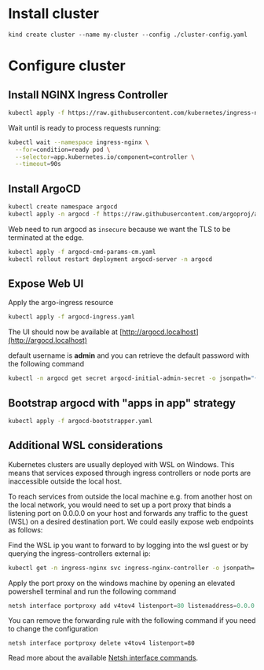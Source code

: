 
# Install cluster

```shell
kind create cluster --name my-cluster --config ./cluster-config.yaml
```

# Configure cluster

## Install NGINX Ingress Controller

```sh
kubectl apply -f https://raw.githubusercontent.com/kubernetes/ingress-nginx/main/deploy/static/provider/kind/deploy.yaml
```

Wait until is ready to process requests running:

```sh
kubectl wait --namespace ingress-nginx \
  --for=condition=ready pod \
  --selector=app.kubernetes.io/component=controller \
  --timeout=90s
```

## Install ArgoCD

```sh
kubectl create namespace argocd
kubectl apply -n argocd -f https://raw.githubusercontent.com/argoproj/argo-cd/stable/manifests/install.yaml
```

Web need to run argocd as `insecure` because we want the TLS to be terminated at the edge.

```sh
kubectl apply -f argocd-cmd-params-cm.yaml
kubectl rollout restart deployment argocd-server -n argocd
```

## Expose Web UI

Apply the argo-ingress resource

```sh
kubectl apply -f argocd-ingress.yaml
```

The UI should now be available at [http://argocd.localhost](http://argocd.localhost)

default username is **admin** and you can retrieve the default password with the following command

```sh
kubectl -n argocd get secret argocd-initial-admin-secret -o jsonpath="{.data.password}" | base64 -d
```

## Bootstrap argocd with "apps in app" strategy

```sh
kubectl apply -f argocd-bootstrapper.yaml
```

## Additional WSL considerations

Kubernetes clusters are usually deployed with WSL on Windows. This means that services exposed through ingress controllers or node ports are inaccessible outside the local host. 

To reach services from outside the local machine e.g. from another host on the local network, you would need to set up a port proxy that binds a listening port on 0.0.0.0 on your host and forwards any traffic to the guest (WSL) on a desired destination port. We could easily expose web endpoints as follows:

Find the WSL ip you want to forward to by logging into the wsl guest or by querying the ingress-controllers external ip:

```sh
kubectl get -n ingress-nginx svc ingress-nginx-controller -o jsonpath='{.status.loadBalancer.ingress[0].ip}'
```

Apply the port proxy on the windows machine by opening an elevated powershell terminal and run the following command

```powershell
netsh interface portproxy add v4tov4 listenport=80 listenaddress=0.0.0.0 connectport=80 connectaddress=<wsl-ip>
```

You can remove the forwarding rule with the following command if you need to change the configuration

```powerhsell
netsh interface portproxy delete v4tov4 listenport=80
```

Read more about the available [Netsh interface commands](https://docs.microsoft.com/en-us/windows-server/networking/technologies/netsh/netsh-interface-portproxy).